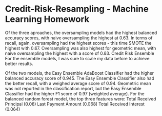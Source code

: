 # Credit-Risk-Resampling - Machine Learning Homework

Of the three aproaches, the oversampling models had the highest balanced accuracy scores, with naive oversampling the highest at 0.63.
In terms of recall, again, oversampling had the highest scores - this time SMOTE the highest with 0.67.
Oversampling was also highest for geometric mean, with naive oversampling the highest with a score of 0.63.
Credit Risk Ensemble
For the ensemble models, I was sure to scale my data before to achieve better results.

Of the two models, the Easy Ensemble AdaBoost Classifier had the higher balanced accuracy score of 0.945.
The Easy Ensemble Classifier also had the better recall, with a weighed average score of 0.94.
Geometric mean was not reported in the classification report, but the Easy Ensemble Classifier had the higher F1 score of 0.97 (weighted average).
For the balanced random forest model, the top three features were:
Total Received Principal (0.08)
Last Payment Amount (0.068)
Total Received Interest (0.064)
